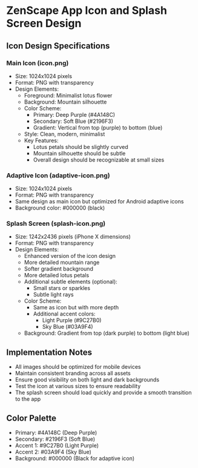 # ZenScape App Icon and Splash Screen Design

## Icon Design Specifications

### Main Icon (icon.png)
- Size: 1024x1024 pixels
- Format: PNG with transparency
- Design Elements:
  - Foreground: Minimalist lotus flower
  - Background: Mountain silhouette
  - Color Scheme:
    - Primary: Deep Purple (#4A148C)
    - Secondary: Soft Blue (#2196F3)
    - Gradient: Vertical from top (purple) to bottom (blue)
  - Style: Clean, modern, minimalist
  - Key Features:
    - Lotus petals should be slightly curved
    - Mountain silhouette should be subtle
    - Overall design should be recognizable at small sizes

### Adaptive Icon (adaptive-icon.png)
- Size: 1024x1024 pixels
- Format: PNG with transparency
- Same design as main icon but optimized for Android adaptive icons
- Background color: #000000 (black)

### Splash Screen (splash-icon.png)
- Size: 1242x2436 pixels (iPhone X dimensions)
- Format: PNG with transparency
- Design Elements:
  - Enhanced version of the icon design
  - More detailed mountain range
  - Softer gradient background
  - More detailed lotus petals
  - Additional subtle elements (optional):
    - Small stars or sparkles
    - Subtle light rays
  - Color Scheme:
    - Same as icon but with more depth
    - Additional accent colors:
      - Light Purple (#9C27B0)
      - Sky Blue (#03A9F4)
  - Background: Gradient from top (dark purple) to bottom (light blue)

## Implementation Notes
- All images should be optimized for mobile devices
- Maintain consistent branding across all assets
- Ensure good visibility on both light and dark backgrounds
- Test the icon at various sizes to ensure readability
- The splash screen should load quickly and provide a smooth transition to the app

## Color Palette
- Primary: #4A148C (Deep Purple)
- Secondary: #2196F3 (Soft Blue)
- Accent 1: #9C27B0 (Light Purple)
- Accent 2: #03A9F4 (Sky Blue)
- Background: #000000 (Black for adaptive icon) 
